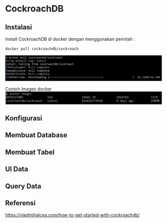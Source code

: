# CockroachDB
## Instalasi
Install CockroachDB di docker dengan menggunakan perintah :
```
docker pull cockroachdb/cockroach
```
![DownloadImages](./img/01.png)

Contoh images docker
![DaftarImages](./img/02.png)
## Konfigurasi
## Membuat Database
## Membuat Tabel
## UI Data
## Query Data

## Referensi
https://vladmihalcea.com/how-to-get-started-with-cockroachdb/